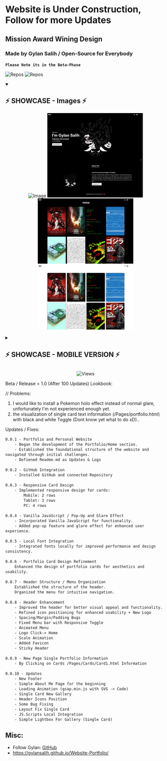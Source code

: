 # Website is Under Construction, Follow for more Updates
## Mission Award Wining Design
### Made by Gylan Salih / Open-Source for Everybody

**`Please Note its in the Beta-Phase`**


<p align="left">
<img alt="Repos" title="Repos" src="https://custom-icon-badges.demolab.com/badge/-Open--Source-black?logo=package&logoColor=white&style=for-the-badge"/>
<img alt="Repos" title="Repos" src="https://custom-icon-badges.demolab.com/badge/-Made--With--Love-black?logo=love&logoColor=white&style=for-the-badge"/>
<p/>

<details open>
    <summary><h2>⚡ SHOWCASE - Images ⚡</h2></summary>
<p align="center">
<img alt="Image" title="Image" width="300px height="300px src="https://github.com/GylanSalih/Website-Portfolio/blob/main/assets/img/Github_showcasee/Single_Card.png"/>
<img alt="Image" title="Image" width="300px height="300px src="https://github.com/GylanSalih/Website-Portfolio/blob/main/assets/img/Github_showcasee/About_Me.jpeg"/>
<img alt="Image" title="Image" width="300px height="300px src="https://github.com/GylanSalih/Website-Portfolio/blob/main/assets/img/Github_showcasee/Landing_Page-black.jpeg"/>
<img alt="Image" title="Image" width="300px height="300px src="https://github.com/GylanSalih/Website-Portfolio/blob/main/assets/img/Github_showcasee/Landing_Page-white.jpeg"/>
</p>
</details>

<details>
    <summary><h2>⚡ SHOWCASE - MOBILE VERSION ⚡</h2></summary>
<p align="center">
<img alt="Image" title="Image" width="300px height="300px src="https://github.com/GylanSalih/Website-Portfolio/blob/main/assets/img/Github_showcasee/Mobile.jpeg"/>
<img alt="Image" title="Image" width="300px height="300px src="https://github.com/GylanSalih/Website-Portfolio/blob/main/assets/img/Github_showcasee/Mobile_Responsive.jpeg"/>
</p>
</details>

<p align="center">
<img alt="Views" title="Views" src="https://skillicons.dev/icons?i=js,html,css"/>
</p>

Beta / Release = 1.0 (After 100 Updates)
Lookbook:

// Problems: 
1. I would like to install a Pokemon holo effect instead of normal glare, unfortunately I'm not experienced enough yet.
2. the visualization of single card text information (/Pages/portfolio.html) with black and white Toggle (Dont know yet what to do xD)..

Updates / Fixes:


    0.0.1 - Portfolio and Personal Website
        - Began the development of the Portfolio/Home section.
        - Established the foundational structure of the website and navigated through initial challenges.
        - Defiened Readme.md as Updates & Logs

    0.0.2 - GitHub Integration
        - Installed GitHub and connected Repository

    0.0.3 - Responsive Card Design
        - Implemented responsive design for cards:
            Mobile: 2 rows
            Tablet: 3 rows
            PC: 4 rows

    0.0.4 - Vanilla JavaScript / Pop-Up and Glare Effect
        - Incorporated Vanilla JavaScript for functionality.
        - Added pop-up feature and glare effect for enhanced user experience.

    0.0.5 - Local Font Integration
        - Integrated fonts locally for improved performance and design consistency.

    0.0.6 - Portfolio Card Design Refinement
        Enhanced the design of portfolio cards for aesthetics and usability.

    0.0.7 - Header Structure / Menu Organization
        Established the structure of the header.
        Organized the menu for intuitive navigation.

    0.0.8 - Header Enhancement
        - Improved the header for better visual appeal and functionality.
        - Refined icon positioning for enhanced usability + New Logo
        - Spacing/Margin/Padding Bugs
        - Fixed Menu bar with Responsive Toggle
        - Animated Menu
        - Logo Click-> Home
        - Scale Animation
        - Added Favicon
        - Sticky Header

    0.0.9 - New Page Single Portfolio Information
        - By Clicking on Cards /Pages/Cards/Card1.html Information

    0.0.10 - Updates
        - New Footer
        - Simple About Me Page for the beginning
        - Loading Animation (gsap.min.js with SVG -> Code)
        - Single Card New Gallery
        - Header Icons Position
        - Some Bug Fixing
        - Layout Fix Single Card
        - JS.Scripts Local Integration
        - Simple Lightbox For Gallery (Single Card)

## Misc:

* Follow Gylan: [GitHub](https://github.com/gylansalih)
* https://gylansalih.github.io/Website-Portfolio/
